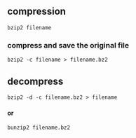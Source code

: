 ## compression

```
bzip2 filename
```

### compress and save the original file
```
bzip2 -c filename > filename.bz2
```

## decompress
```
bzip2 -d -c filename.bz2 > filename
```

#### or
```
bunzip2 filename.bz2
```
